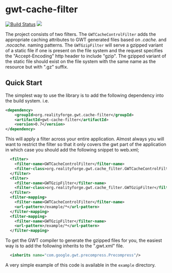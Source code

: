# gwt-cache-filter

[![Build Status](https://secure.travis-ci.org/realityforge/gwt-cache-filter.svg?branch=master)](http://travis-ci.org/realityforge/gwt-cache-filter)
[<img src="https://img.shields.io/maven-central/v/org.realityforge.gwt.cache-filter/gwt-cache-filter.svg?label=latest%20release"/>](http://search.maven.org/#search%7Cga%7C1%7Cg%3A%22org.realityforge.gwt.cache-filter%22%20a%3A%22gwt-cache-filter%22)

The project consists of two filters. The `GWTCacheControlFilter` adds the appropriate
caching attributes to GWT generated files based on *.cache.* and *.nocache.* naming
patterns. The `GWTGzipFilter` will serve a gzipped variant of a static file
if one is present on the file system and the request specifies the "Accept-Encoding"
http header to include "gzip". The gzipped variant of the static file should exist
on the file system with the same name as the resource but with ".gz" suffix.

## Quick Start

The simplest way to use the library is to add the following dependency
into the build system. i.e.

```xml
<dependency>
    <groupId>org.realityforge.gwt.cache-filter</groupId>
    <artifactId>gwt-cache-filter</artifactId>
    <version>0.7</version>
</dependency>
```

This will apply a filter across your entire application. Almost always you will want
to restrict the filter so that it only covers the gwt part of the application in which
case you should add the following snippet to web.xml;

```xml
  <filter>
    <filter-name>GWTCacheControlFilter</filter-name>
    <filter-class>org.realityforge.gwt.cache_filter.GWTCacheControlFilter</filter-class>
  </filter>
  <filter>
    <filter-name>GWTGzipFilter</filter-name>
    <filter-class>org.realityforge.gwt.cache_filter.GWTGzipFilter</filter-class>
  </filter>
  <filter-mapping>
    <filter-name>GWTCacheControlFilter</filter-name>
    <url-pattern>/example/*</url-pattern>
  </filter-mapping>
  <filter-mapping>
    <filter-name>GWTGzipFilter</filter-name>
    <url-pattern>/example/*</url-pattern>
  </filter-mapping>
```

To get the GWT compiler to generate the gzipped files for you, the easiest way is to add
the following inherits to the ".gwt.xml" file.

```xml
  <inherits name="com.google.gwt.precompress.Precompress"/>
```

A very simple example of this code is available in the `example` directory.
